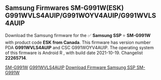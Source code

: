 <h2>Samsung Firmwares SM-G991W(ESK) G991WVLS4AUIP/G991WOYV4AUIP/G991WVLS4AUIP</h2>
Download the Samsung firmware for the ✅ <strong>Samsung SSP </strong> ⭐ <strong>SM-G991W</strong> with product code <strong>ESK</strong> <strong> from Canada</strong>. This firmware has version number PDA <strong>G991WVLS4AUIP</strong> and CSC G991WOYV4AUIP. The operating system of this firmware is Android R , with build date 2021-10-19. Changelist <strong>22265714</strong>.


[SM-G991W](https://samfirm.shop/samsung/model/SM-G991W)
[G991WVLS4AUIP](https://samfirm.shop/samsung/pda/G991WVLS4AUIP)
[Download Firmware Samsung SSP SM-G991W](https://samfirm.shop/samsung/firmware/466059)
